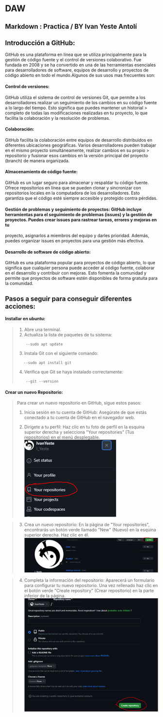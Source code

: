 # **DAW**
## Markdown : Practica / BY Ivan Yeste Antolí

## **Introducción a GitHub**:

GitHub es una plataforma en línea que se utiliza principalmente para la gestión de código fuente y el control de versiones colaborativo. Fue fundada en 2008 y se ha convertido en una de las herramientas esenciales para desarrolladores de software, equipos de desarrollo y proyectos de código abierto en todo el mundo.Algunos de sus usos mas frecuentes son:

 #### Control de versiones:
 GitHub utiliza el sistema de control de versiones Git, que permite a los desarrolladores realizar un seguimiento de los cambios en su código fuente a lo largo del tiempo. Esto significa que puedes mantener un historial > completo de todas las modificaciones realizadas en tu proyecto, lo que facilita la colaboración y la resolución de problemas.

 #### Colaboración: 
 GitHub facilita la colaboración entre equipos de desarrollo distribuidos en diferentes ubicaciones geográficas. Varios desarrolladores pueden trabajar en el mismo proyecto simultáneamente, realizar cambios en su propio > repositorio y fusionar esos cambios en la versión principal del proyecto (branch) de manera organizada.

 #### Almacenamiento de código fuente:
 GitHub es un lugar seguro para almacenar y respaldar tu código fuente. Ofrece repositorios en línea que se pueden clonar y sincronizar con repositorios locales en la computadora de los desarrolladores. Esto garantiza
 que el código esté siempre accesible y protegido contra pérdidas.

 #### Gestión de problemas y seguimiento de proyectos: GitHub incluye herramientas para el seguimiento de problemas (issues) y la gestión de proyectos. Puedes crear issues para rastrear tareas, errores y mejoras en tu
 proyecto, asignarlos a miembros del equipo y darles prioridad. Además, puedes organizar issues en proyectos para una gestión más efectiva.

 #### Desarrollo de software de código abierto:
 GitHub es una plataforma popular para proyectos de código abierto, lo que significa que cualquier persona puede acceder al código fuente, colaborar en el desarrollo y contribuir con mejoras. Esto fomenta la comunidad y  permite que proyectos de software estén disponibles de forma gratuita para la comunidad.



## **Pasos a seguir para conseguir diferentes acciones**:
 #### Installar en ubuntu:

> 1. Abre una terminal.
> 2. Actualiza la lista de paquetes de tu sistema:
>  ```
>      --sudo apt update
>  ```
> 3. Instala Git con el siguiente comando:
>  ```
>     --sudo apt install git
>
>  ```
> 4. Verifica que Git se haya instalado correctamente:
>  ```
>      --git --version
>
>  ```

 #### Crear un nuevo Repositorio:
>Para crear un nuevo repositorio en GitHub, sigue estos pasos:
>
> 1. Inicia sesión en tu cuenta de GitHub:
> Asegúrate de que estás conectado a tu cuenta de GitHub en el navegador web.
> 
> 2. Dirígete a tu perfil:
> Haz clic en tu foto de perfil en la esquina superior derecha y selecciona "Your repositories" (Tus repositorios) en el menú desplegable.
> ![Paso](https://github.com/IvanYeste/DAW/blob/main/Paso2.PNG)

> 3. Crea un nuevo repositorio:
> En la página de "Your repositories", encontrarás un botón verde llamado "New" (Nuevo) en la esquina superior derecha. Haz clic en él.
> ![Paso](https://github.com/IvanYeste/DAW/blob/main/Paso3.PNG)

> 4. Completa la información del repositorio:
> Aparecerá un formulario para configurar tu nuevo repositorio. Una vez rellenado haz clic en el botón verde "Create repository" (Crear repositorio) en la parte inferior de la página.
> ![Paso](https://github.com/IvanYeste/DAW/blob/main/Paso4.PNG)
